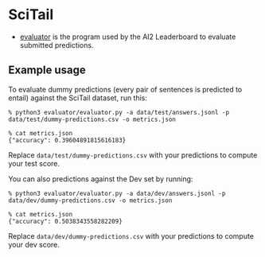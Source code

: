 # SciTail

* [evaluator](evaluator/) is the program used by the AI2 Leaderboard to evaluate submitted predictions.

## Example usage

To evaluate dummy predictions (every pair of sentences is predicted to entail) against the SciTail dataset, run this:

```
% python3 evaluator/evaluator.py -a data/test/answers.jsonl -p data/test/dummy-predictions.csv -o metrics.json

% cat metrics.json
{"accuracy": 0.39604891815616183}
```

Replace `data/test/dummy-predictions.csv` with your predictions to compute your test score.

You can also predictions against the Dev set by running:

```
% python3 evaluator/evaluator.py -a data/dev/answers.jsonl -p data/dev/dummy-predictions.csv -o metrics.json

% cat metrics.json
{"accuracy": 0.5038343558282209}
```

Replace `data/dev/dummy-predictions.csv` with your predictions to compute your dev score. 
